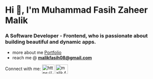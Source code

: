 <h1>Hi 👋, I'm Muhammad Fasih Zaheer Malik</h1>
<h3>A Software Developer - Frontend, who is passionate about building beautiful and dynamic apps.</h3>

- more about me <a href="https://muhammad-fasih.netlify.app/" target="blank">Portfolio</a>
- reach me @ **malikfasih08@gmail.com**

<p align="left">
Connect with me: 
<a href="https://www.linkedin.com/in/muhammad-fasih-z/" target="blank"><img align="center" src="https://raw.githubusercontent.com/rahuldkjain/github-profile-readme-generator/master/src/images/icons/Social/linked-in-alt.svg" alt="https://www.linkedin.com/in/muhammad-fasih-z/" height="30" width="40" /></a>
<a href="https://instagram.com/malik.fasih.5" target="blank"><img align="center" src="https://raw.githubusercontent.com/rahuldkjain/github-profile-readme-generator/master/src/images/icons/Social/instagram.svg" alt="malik.fasih.5" height="30" width="40" /></a>
</p>
